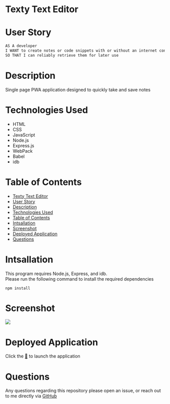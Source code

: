 # Texty Text Editor
 
# User Story 
```md
AS A developer
I WANT to create notes or code snippets with or without an internet connection
SO THAT I can reliably retrieve them for later use
```

# Description 

Single page PWA application designed to quickly take and save notes

# Technologies Used
- HTML
- CSS
- JavaScript
- Node.js
- Express.js
- WebPack
- Babel 
- idb

# Table of Contents
- [Texty Text Editor](#texty-text-editor)
- [User Story](#user-story)
- [Description](#description)
- [Technologies Used](#technologies-used)
- [Table of Contents](#table-of-contents)
- [Intsallation](#intsallation)
- [Screenshot](#screenshot)
- [Deployed Application](#deployed-application)
- [Questions](#questions)


# Intsallation 
This program requires Node.js, Express, and idb.
<br>
Please run the following command to install the required dependencies 
<pre><code>npm install</code></pre>


# Screenshot

<img src="./Assets/Images/00-demo.gif">




# Deployed Application
Click the <a href="">📝</a> to launch the application 


# Questions 
Any questions regarding this repository please open an issue, or reach out to me directly via <a href="https://github.com/ferrell4">GitHub</a>
